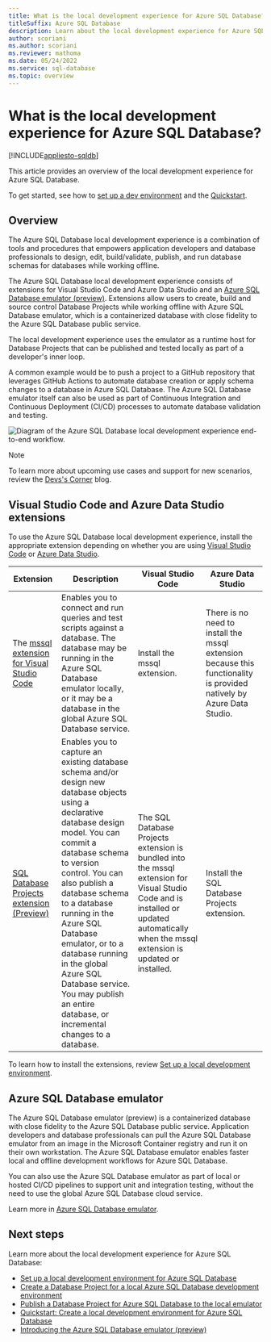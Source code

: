 ```yaml
---
title: What is the local development experience for Azure SQL Database?
titleSuffix: Azure SQL Database
description: Learn about the local development experience for Azure SQL Database.
author: scoriani
ms.author: scoriani
ms.reviewer: mathoma
ms.date: 05/24/2022
ms.service: sql-database
ms.topic: overview
---
```


# What is the local development experience for Azure SQL Database?
[!INCLUDE[appliesto-sqldb](../includes/appliesto-sqldb.md)]

This article provides an overview of the local development experience for Azure SQL Database. 

To get started, see how to [set up a dev environment](local-dev-experience-set-up-dev-environment.md) and the [Quickstart](local-dev-experience-quickstart.md). 

## Overview

The Azure SQL Database local development experience is a combination of tools and procedures that empowers application developers and database professionals to design, edit, build/validate, publish, and run database schemas for databases while working offline.

The Azure SQL Database local development experience consists of extensions for Visual Studio Code and Azure Data Studio and an [Azure SQL Database emulator (preview)](local-dev-experience-sql-database-emulator.md). Extensions allow users to create, build and source control Database Projects while working offline with Azure SQL Database emulator, which is a containerized database with close fidelity to the Azure SQL Database public service.

The local development experience uses the emulator as a runtime host for Database Projects that can be published and tested locally as part of a developer's inner loop.

A common example would be to push a project to a GitHub repository that leverages GitHub Actions to automate database creation or apply schema changes to a database in Azure SQL Database. The Azure SQL Database emulator itself can also be used as part of Continuous Integration and Continuous Deployment (CI/CD) processes to automate database validation and testing.

![Diagram of the Azure SQL Database local development experience end-to-end workflow.](./media/local-dev-experience-overview/azure-sql-db-local-dev.png)

> [!NOTE] 
> To learn more about upcoming use cases and support for new scenarios, review the [Devs's Corner](https://aka.ms/sql-db-local-dev-experience-plan) blog. 

## Visual Studio Code and Azure Data Studio extensions

To use the Azure SQL Database local development experience, install the appropriate extension depending on whether you are using [Visual Studio Code](https://code.visualstudio.com/Docs) or [Azure Data Studio](/azure-data-studio/download-azure-data-studio).


| Extension | Description | Visual Studio Code | Azure Data Studio |
|--|--|--|--|
| The [mssql extension for Visual Studio Code](https://marketplace.visualstudio.com/items?itemName=ms-mssql.mssql) | Enables you to connect and run queries and test scripts against a database. The database may be running in the Azure SQL Database emulator locally, or it may be a database in the global Azure SQL Database service. | Install the mssql extension. | There is no need to install the mssql extension because this functionality is provided natively by Azure Data Studio. |
| [SQL Database Projects extension (Preview)](https://marketplace.visualstudio.com/items?itemName=ms-mssql.sql-database-projects-vscode) | Enables you to capture an existing database schema and/or design new database objects using a declarative database design model. You can commit a database schema to version control. You can also publish a database schema to a database running in the Azure SQL Database emulator, or to a database running in the global Azure SQL Database service. You may publish an entire database, or incremental changes to a database. | The SQL Database Projects extension is bundled into the mssql extension for Visual Studio Code and is installed or updated automatically when the mssql extension is updated or installed. | Install the SQL Database Projects extension. |

To learn how to install the extensions, review [Set up a local development environment](local-dev-experience-set-up-dev-environment.md). 

## Azure SQL Database emulator

The Azure SQL Database emulator (preview) is a containerized database with close fidelity to the Azure SQL Database public service. Application developers and database professionals can pull the Azure SQL Database emulator from an image in the Microsoft Container registry and run it on their own workstation. The Azure SQL Database emulator enables faster local and offline development workflows for Azure SQL Database.

You can also use the Azure SQL Database emulator as part of local or hosted CI/CD pipelines to support unit and integration testing, without the need to use the global Azure SQL Database cloud service.

Learn more in [Azure SQL Database emulator](local-dev-experience-sql-database-emulator.md).

## Next steps

Learn more about the local development experience for Azure SQL Database:

- [Set up a local development environment for Azure SQL Database](local-dev-experience-set-up-dev-environment.md)
- [Create a Database Project for a local Azure SQL Database development environment](local-dev-experience-create-database-project.md)
- [Publish a Database Project for Azure SQL Database to the local emulator](local-dev-experience-publish-emulator.md)
- [Quickstart: Create a local development environment for Azure SQL Database](local-dev-experience-quickstart.md)
- [Introducing the Azure SQL Database emulator (preview)](local-dev-experience-sql-database-emulator.md)
